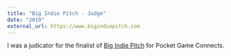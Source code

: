 ```yaml
---
title: "Big Indie Pitch - Judge"
date: "2019"
external_url: https://www.bigindiepitch.com
---
```


I was a judicator for the finalist of [Big Indie Pitch](https://www.bigindiepitch.com) for Pocket Game Connects.
